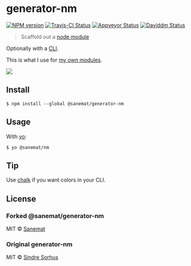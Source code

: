 # generator-nm

[![NPM version][npm-image]][npm-url] [![Travis-CI Status][travis-image]][travis-url] [![Appveyor Status][appveyor-image]][appveyor-url] [![Daviddm Status][daviddm-image]][daviddm-url]

> Scaffold out a [node module](https://github.com/sindresorhus/node-module-boilerplate)

Optionally with a [CLI](http://en.wikipedia.org/wiki/Command-line_interface).

This is what I use for [my own modules](https://www.npmjs.com/~sanemat).

![](screenshot.png)


## Install

```
$ npm install --global @sanemat/generator-nm
```


## Usage

With [yo](https://github.com/yeoman/yo):

```
$ yo @sanemat/nm
```


## Tip

Use [chalk](https://github.com/sindresorhus/chalk) if you want colors in your CLI.


## License

### Forked @sanemat/generator-nm

MIT © [Sanemat](http://sane.jp)

### Original generator-nm

MIT © [Sindre Sorhus](http://sindresorhus.com)

[travis-url]: https://travis-ci.org/pandawing/generator-nm
[travis-image]: https://img.shields.io/travis/pandawing/generator-nm/master.svg?style=flat-square&label=travis
[appveyor-url]: https://ci.appveyor.com/project/sanemat/generator-nm/branch/master
[appveyor-image]: https://img.shields.io/appveyor/ci/pandawing/generator-nm/master.svg?style=flat-square&label=appveyor
[npm-url]: https://npmjs.org/package/@sanemat/generator-nm
[npm-image]: https://img.shields.io/npm/v/@sanemat/generator-nm.svg?style=flat-square
[daviddm-url]: https://david-dm.org/pandawing/generator-nm
[daviddm-image]: https://img.shields.io/david/pandawing/generator-nm.svg?style=flat-square
